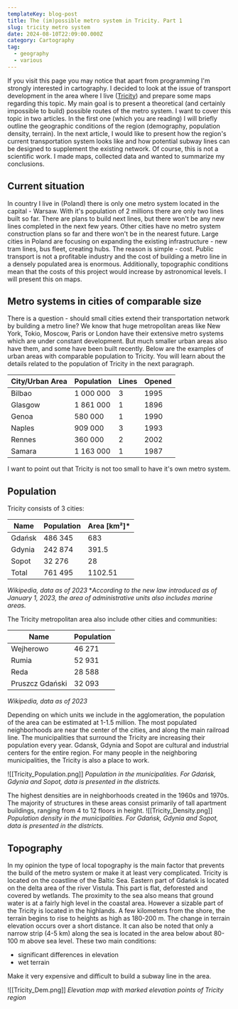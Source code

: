 ```yaml
---
templateKey: blog-post
title: The (im)possible metro system in Tricity. Part 1
slug: tricity metro system
date: 2024-08-10T22:09:00.000Z
category: Cartography
tag:
  - geography
  - various
---
```

If you visit this page you may notice that apart from programming I'm strongly interested in cartography. I decided to look at the issue of transport development in the area where I live (<a href="https://en.wikipedia.org/wiki/Tricity,_Poland">Tricity</a>) and prepare some maps regarding this topic. My main goal is to present a theoretical (and certainly impossible to build) possible routes of the metro system. I want to cover this topic in two articles. In the first one (which you are reading) I will briefly outline the geographic conditions of the region (demography, population density, terrain). In the next article, I would like to present how the region's current transportation system looks like and how potential subway lines can be designed to supplement the existing network. Of course, this is not a scientific work. I made maps, collected data and wanted to summarize my conclusions.
## Current situation

In country I live in (Poland) there is only one metro system located in the capital - Warsaw. With it's population of 2 millions there are only two lines built so far. There are plans to build next lines, but there won't be any new lines completed in the next few years. Other cities have no metro system construction plans so far and there won't be in the nearest future. Large cities in Poland are focusing on expanding the existing infrastructure - new tram lines, bus fleet, creating hubs. The reason is simple - cost. Public transport is not a profitable industry and the cost of building a metro line in a densely populated area is enormous. Additionally, topographic conditions mean that the costs of this project would increase by astronomical levels. I will present this on maps. 

## Metro systems in cities of comparable size

There is a question - should small cities extend their transportation network by building a metro line? We know that huge metropolitan areas like New York, Tokio, Moscow, Paris or London have their extensive metro systems which are under constant development. But much smaller urban areas also have them, and some have been built recently.
Below are the examples of urban areas with comparable population to Tricity. You will learn about the details related to the population of Tricity in the next paragraph.

| City/Urban Area | Population | Lines | Opened |
| --------------- | ---------- | ----- | ------ |
| Bilbao          | 1 000 000  | 3     | 1995   |
| Glasgow         | 1 861 000  | 1     | 1896   |
| Genoa           | 580 000    | 1     | 1990   |
| Naples          | 909 000    | 3     | 1993   |
| Rennes          | 360 000    | 2     | 2002   |
| Samara          | 1 163 000  | 1     | 1987   |
 I want to point out that Tricity is not too small to have it's own metro system.
## Population

Tricity consists of 3 cities:

| Name   | Population | Area [km²]* |
| ------ | ---------- | ----------- |
| Gdańsk | 486 345    | 683         |
| Gdynia | 242 874    | 391.5       |
| Sopot  | 32 276     | 28          |
| Total  | 761 495    | 1102.51     |
*Wikipedia, data as of 2023*
\**According to the new law introduced as of January 1, 2023, the area of administrative units also includes marine areas.* 

The Tricity metropolitan area also include other cities and communities:

| Name            | Population |
| --------------- | ---------- |
| Wejherowo       | 46 271     |
| Rumia           | 52 931     |
| Reda            | 28 588     |
| Pruszcz Gdański | 32 093     |
*Wikipedia, data as of 2023*

Depending on which units we include in the agglomeration, the population of the area can be estimated at 1-1.5 million. The most populated neighborhoods are near the center of the cities, and along the main railroad line. The municipalities that surround the Tricity are increasing their population every year. Gdansk, Gdynia and Sopot are cultural and industrial centers for the entire region. For many people in the neighboring municipalities, the Tricity is also a place to work.

![[Tricity_Population.png]]
*Population in the municipalities. For Gdańsk, Gdynia and Sopot, data is presented in the districts.*

The highest densities are in neighborhoods created in the 1960s and 1970s. The majority of structures in these areas consist primarily of tall apartment buildings, ranging from 4 to 12 floors in height.
![[Tricity_Density.png]]
*Population density in the municipalities. For Gdańsk, Gdynia and Sopot, data is presented in the districts.*

## Topography

In my opinion the type of local topography is the main factor that prevents the build of the metro system or make it at least very complicated. Tricity is located on the coastline of the Baltic Sea. Eastern part of Gdańsk is located on the delta area of the river Vistula. This part is flat, deforested and covered by wetlands. The proximity to the sea also means that ground water is at a fairly high level in the coastal area. However a sizable part of the Tricity is located in the highlands. A few kilometers from the shore, the terrain begins to rise to heights as high as 180-200 m. The change in terrain elevation occurs over a short distance. It can also be noted that only a narrow strip (4-5 km) along the sea is located in the area below about 80-100 m above sea level.
These two main conditions:
- significant differences in elevation
- wet terrain

Make it very expensive and difficult to build a subway line in the area.

![[Tricity_Dem.png]]
*Elevation map with marked elevation points of Tricity region*
